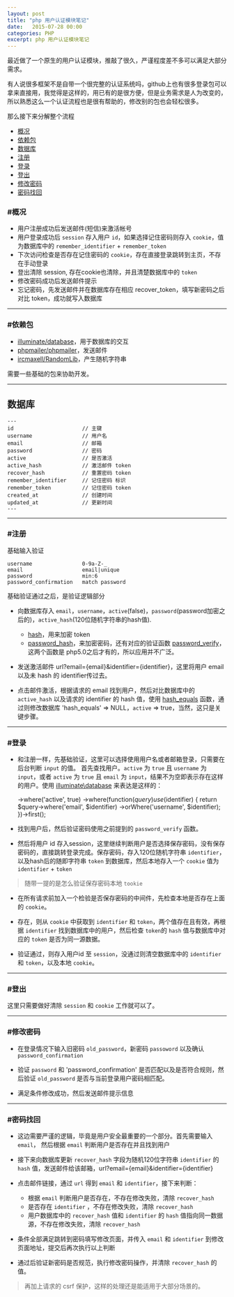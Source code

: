 ```yaml
---
layout: post
title: "php 用户认证模块笔记"
date:   2015-07-28 00:00
categories: PHP
excerpt: php 用户认证模块笔记
---
```


最近做了一个原生的用户认证模块，推敲了很久，严谨程度差不多可以满足大部分需求。

有人说很多框架不是自带一个很完整的认证系统吗，github上也有很多登录包可以拿来直接用，我觉得是这样的，用已有的是很方便，但是业务需求是人为改变的，所以熟悉这么一个认证流程也是很有帮助的，修改别的包也会轻松很多。

那么接下来分解整个流程

* [概况](#all)
* [依赖包](#dependency)
* [数据库](#database)
* [注册](#register)
* [登录](#login)
* [登出](#logout)
* [修改密码](#change)
* [密码找回](#recover)

<a href="all"></a>

### #概况

* 用户注册成功后发送邮件(短信)来激活帐号
* 用户登录成功后 `session` 存入用户 `id`，如果选择记住密码则存入 `cookie`，值为数据库中的 `remember_identifier` + `remember_token`
* 下次访问检查是否存在记住密码的 `cookie`，存在直接登录跳转到主页，不存在手动登录
* 登出清除 session, 存在cookie也清除，并且清楚数据库中的 `token`
* 修改密码成功后发送邮件提示
* 忘记密码，先发送邮件并在数据库存在相应 recover_token，填写新密码之后对比 token，成功就写入数据库

---
<a name="dependency"></a>

### #依赖包

* [illuminate/database](https://github.com/illuminate/database)，用于数据库的交互
* [phpmailer/phpmailer](https://github.com/PHPMailer/PHPMailer)，发送邮件
* [ircmaxell/RandomLib](https://github.com/ircmaxell/RandomLib)，产生随机字符串

需要一些基础的包来协助开发。

---
<a name="database"></a>
## 数据库

    ---
    id                      // 主键
    username                // 用户名
    email                   // 邮箱
    password                // 密码
    active                  // 是否激活
    active_hash             // 激活邮件 token
    recover_hash            // 重置密码 token
    remember_identifier     // 记住密码 标识
    remember_token          // 记住密码 token
    created_at              // 创建时间
    updated_at              // 更新时间
    ---
---
<a name="register"></a>

### #注册

基础输入验证

    username                0-9a-Z-_
    email                   email|unique
    password                min:6
    password_confirmation   match password

基础验证通过之后，是验证逻辑部分

* 向数据库存入 `email`，`username`，`active`(false)，`password`(password加密之后的)，`active_hash`(120位随机字符串的hash值).

    * [hash](http://php.net/manual/en/function.hash.php)，用来加密 token
    * [password_hash](http://php.net/manual/en/function.password-hash.php)，来加密密码，还有对应的验证函数 [password_verify](http://php.net/manual/en/function.password-verify.php)，这两个函数是 php5.0之后才有的，所以应用并不广泛。

* 发送激活邮件 url?email={email}&identifier={identifier}，这里将用户 email以及未 hash 的 identifier传过去。

* 点击邮件激活，根据请求的 email 找到用户，然后对比数据库中的 `active_hash` 以及请求的 identifier 的 hash 值，使用 [hash_equals](http://php.net/manual/en/function.hash-equals.php) 函数，通过则修改数据库 'hash_equals' => NULL，`active` => true，当然，这只是关键步骤。

---
<a name="login"></a>

### #登录

* 和注册一样，先基础验证，这里可以选择使用用户名或者邮箱登录，只需要在后台判断 `input` 的值。
首先查找用户。`active` 为 `true` 且 `username` 为 `input`，或者 `active` 为 `true` 且 `email` 为 `input`，结果不为空即表示存在这样的用户。使用 [illuminate\database](#dependency) 来表达是这样的：

    ->where('active', true)
    ->where(function($query) use ($identifier) {
        return $query->where('email', $identifier)
            ->orWhere('username', $identifier);
    })->first();

* 找到用户后，然后验证密码使用之前提到的 `password_verify` 函数。

* 然后将用户 id 存入session，这里继续判断用户是否选择保存密码，没有保存密码的，直接跳转登录完成。保存密码，存入120位随机字符串 `identifier`，以及hash后的随即字符串 `token` 到数据库，然后本地存入一个 `cookie` 值为 `identifier` + `token`

> 随带一提的是怎么验证保存密码本地 `tookie`

* 在所有请求前加入一个检验是否保存密码的中间件，先检查本地是否存在上面的 `cookie`。

* 存在，则从 `cookie` 中获取到 `identifier` 和 `token`，两个值存在且有效，再根据 `identifier` 找到数据库中的用户，然后检查 `token`的 `hash` 值与数据库中对应的 `token` 是否为同一源数据。

* 验证通过，则存入用户id 至 `session`，没通过则清空数据库中的 `identifier` 和 `token`，以及本地 `cookie`。

---
<a name="logout"></a>

### #登出

这里只需要做好清除 `session` 和 `cookie` 工作就可以了。

---
<a name="change"></a>

### #修改密码

* 在登录情况下输入旧密码 `old_password`，新密码 `passoword` 以及确认`password_confirmation`

* 验证 `password` 和 'password_confirmation' 是否匹配以及是否符合规则，然后验证 `old_password` 是否与当前登录用户密码相匹配。

* 满足条件修改成功，然后发送邮件提示信息

---
<a name="recover"></a>

### #密码找回

* 这边需要严谨的逻辑，毕竟是用户安全最重要的一个部分。首先需要输入 `email`，
然后根据 `email` 判断用户是否存在并且找到用户

* 接下来向数据库更新 `recover_hash` 字段为随机120位字符串 `identifier` 的 `hash` 值，发送邮件给该邮箱，url?email={email}&identifier={identifier}

* 点击邮件链接，通过 `url` 得到 `email` 和 `identifier`，接下来判断：

    * 根据 `email` 判断用户是否存在，不存在修改失败，清除 `recover_hash`
    * 是否存在 `identifier` ，不存在修改失败，清除 `recover_hash`
    * 用户数据库中的 `recover_hash` 值和 `identifier` 的 `hash` 值指向同一数据源，不存在修改失败，清除 `recover_hash`

* 条件全部满足跳转到密码填写修改页面，并传入 `email` 和 `identifier` 到修改页面地址，提交后再次执行以上判断

* 通过后验证新密码是否规范，执行修改密码操作，并清除 `recover_hash` 的值。

> 再加上请求的 csrf 保护，这样的处理还是能适用于大部分场景的。
